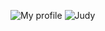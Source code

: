 ![My profile](https://github-readme-stats.vercel.app/api?username=eiandremoreira&show_icons=true&theme=radical)
![Judy](https://github-readme-stats.vercel.app/api/pin/?username=JudyDiscordBot&repo=Judy&show_owner=true&theme=radical)
